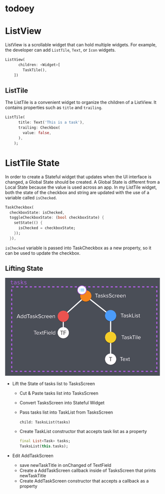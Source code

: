# todoey

# ListView
ListView is a scrollable widget that can hold multiple widgets. For example, the developer can add `ListTile`, `Text`, or `Icon` widgets.  

```dart
ListView(
      children: <Widget>[
        TaskTile(),
    ])
```

## ListTile
The ListTile is a convenient widget to organize the children of a ListView. It contains properties such as `title` and `trailing`.

```dart
ListTile(
      title: Text('This is a task'),
      trailing: Checkbox(
        value: false,
      ),
    );
```

# ListTile State
In order to create a Stateful widget that updates when the UI interface is changed, a Global State should be created. A Global State is different from a Local State because the value is used across an app. In my ListTile widget, both the state of the checkbox and string are updated with the use of a variable called `isChecked`.

```dart
TaskCheckbox(
  checkboxState: isChecked,
  toggleCheckboxState: (bool checkboxState) {
    setState(() {
      isChecked = checkboxState;
    });
  }),

``` 
`isChecked` variable is passed into TaskCheckbox as a new property, so it can be used to update the checkbox. 

## Lifting State

![lift state](doc/widget-tree.PNG)

* Lift the State of tasks list to TasksScreen

  * Cut & Paste tasks list into TasksScreen
  * Convert TasksScreen into Stateful Widget
  * Pass tasks list into TaskList from TasksScreen

    `child: TasksList(tasks)`
  * Create TaskList constructor that accepts task list as a property

    ```dart 
    final List<Task> tasks;
    TasksList(this.tasks);
    ```

* Edit AddTaskScreen
  
  * save newTaskTitle in onChanged of TextField
  * Create a AddTaskScreen callback inside of TasksScreen that prints newTaskTitle
  * Create AddTaskScreen constructor that accepts a callback as a property